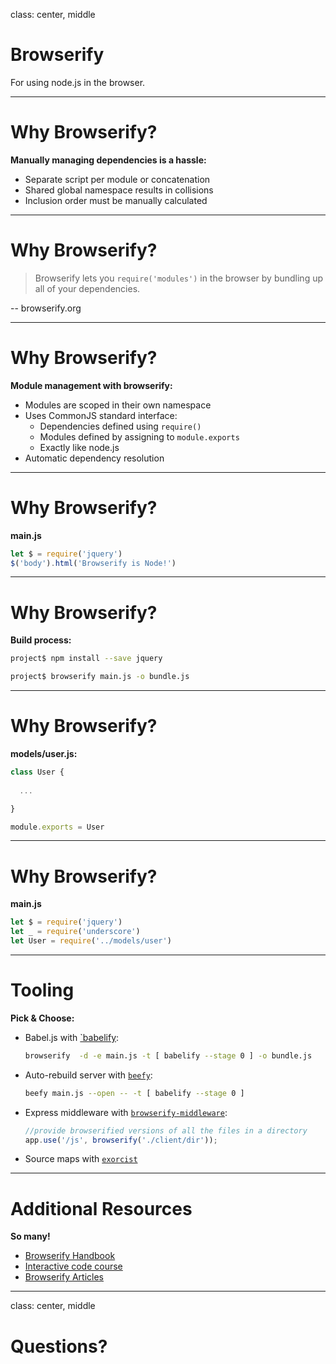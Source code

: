 
class: center, middle

# Browserify

For using node.js in the browser.

---

# Why Browserify?

**Manually managing dependencies is a hassle:**

- Separate script per module or concatenation
- Shared global namespace results in collisions
- Inclusion order must be manually calculated

---

# Why Browserify?

> Browserify lets you `require('modules')` in the browser by bundling up all of your dependencies.

-- browserify.org

---

# Why Browserify?

**Module management with browserify:**

- Modules are scoped in their own namespace
- Uses CommonJS standard interface:
  - Dependencies defined using `require()`
  - Modules defined by assigning to `module.exports`
  - Exactly like node.js
- Automatic dependency resolution

---

# Why Browserify?

**main.js**

```javascript
let $ = require('jquery')
$('body').html('Browserify is Node!')
```

---

# Why Browserify?

**Build process:**

```bash
project$ npm install --save jquery

project$ browserify main.js -o bundle.js
```

---

# Why Browserify?

**models/user.js:**

```javascript
class User {
  
  ...

}

module.exports = User
```

---

# Why Browserify?

**main.js**

```javascript
let $ = require('jquery')
let _ = require('underscore')
let User = require('../models/user')
```

---

# Tooling

**Pick & Choose:**

- Babel.js with [`babelify](https://github.com/babel/babelify):
  
  ```bash
  browserify  -d -e main.js -t [ babelify --stage 0 ] -o bundle.js
  ```
- Auto-rebuild server with [`beefy`](http://didact.us/beefy/):
  
  ```bash
  beefy main.js --open -- -t [ babelify --stage 0 ]
  ```
- Express middleware with [`browserify-middleware`](https://github.com/ForbesLindesay/browserify-middleware):

  ```javascript
  //provide browserified versions of all the files in a directory
  app.use('/js', browserify('./client/dir'));
  ```
- Source maps with [`exorcist`](https://www.npmjs.com/package/exorcist)

---

# Additional Resources

**So many!**

- [Browserify Handbook](https://github.com/substack/browserify-handbook)
- [Interactive code course](http://tagtree.tv/browserify-an-intro)
- [Browserify Articles](http://browserify.org/articles.html)
  
---

class: center, middle

# Questions?